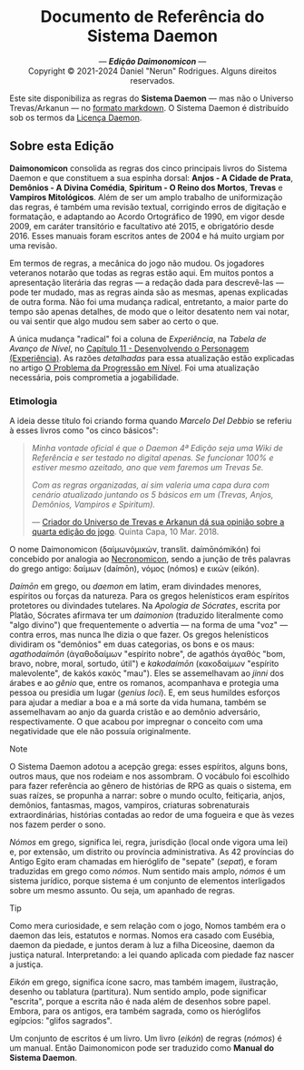 <h1 align="center">Documento de Referência do Sistema Daemon</h1>

<p align="center">
	&mdash; <i><b>Edição Daimonomicon</b></i> &mdash;<br>
	Copyright © 2021-2024 Daniel "Nerun" Rodrigues. Alguns direitos reservados.
</p>

Este site disponibiliza as regras do **Sistema Daemon** &mdash; mas não o Universo Trevas/Arkanun &mdash; no [formato markdown](extra_01-manifesto.md). O Sistema Daemon é distribuído sob os termos da [Licença Daemon](LICENSE.md).

## Sobre esta Edição

__Daimonomicon__ consolida as regras dos cinco principais livros do Sistema Daemon e que constituem a sua espinha dorsal: __Anjos - A Cidade de Prata__, __Demônios - A Divina Comédia__, __Spiritum - O Reino dos Mortos__, __Trevas__ e __Vampiros Mitológicos__. Além de ser um amplo trabalho de uniformização das regras, é também uma revisão textual, corrigindo erros de digitação e formatação, e adaptando ao Acordo Ortográfico de 1990, em vigor desde 2009, em caráter transitório e facultativo até 2015, e obrigatório desde 2016. Esses manuais foram escritos antes de 2004 e há muito urgiam por uma revisão.

Em termos de regras, a mecânica do jogo não mudou. Os jogadores veteranos notarão que todas as regras estão aqui. Em muitos pontos a apresentação literária das regras — a redação dada para descrevê-las — pode ter mudado, mas as regras ainda são as mesmas, apenas explicadas de outra forma. Não foi uma mudança radical, entretanto, a maior parte do tempo são apenas detalhes, de modo que o leitor desatento nem vai notar, ou vai sentir que algo mudou sem saber ao certo o que.

A única mudança "radical" foi a coluna de _Experiência_, na _Tabela de Avanço de Nível_, no [Capítulo 11 - Desenvolvendo o Personagem (Experiência)](11_experiencia.md). As razões _detalhadas_ para essa atualização estão explicadas no artigo [O Problema da Progressão em Nível](extra_02-o_problema_da_progressao_em_nivel.md). Foi uma atualização necessária, pois comprometia a jogabilidade.

### Etimologia

A ideia desse título foi criando forma quando _Marcelo Del Debbio_ se referiu à esses livros como "os cinco básicos":

> _Minha vontade oficial é que o Daemon 4ª Edição seja uma Wiki de Referência e ser testado no digital apenas. Se funcionar 100% e estiver mesmo azeitado, ano que vem faremos um Trevas 5e._
> 
> _Com as regras organizadas, aí sim valeria uma capa dura com cenário atualizado juntando os 5 básicos em um (Trevas, Anjos, Demônios, Vampiros e Spiritum)._
>
> &mdash; [Criador do Universo de Trevas e Arkanun dá sua opinião sobre a quarta edição do jogo](https://quintacapa.com.br/criador-do-universo-de-trevas-e-arkanun-da-sua-opiniao-sobre-a-quarta-edicao-do-jogo). Quinta Capa, 10 Mar. 2018.

O nome Daimonomicon (δαίμωνόμικών, translit. daímōnómikón) foi concebido por analogia ao [Necronomicon](https://pt.wikipedia.org/wiki/Necronomicon#Necronomicon), sendo a junção de três palavras do grego antigo: δαίμων (daímōn), νόμος (nómos) e εικών (eikón).

_Daímōn_ em grego, ou _daemon_ em latim, eram divindades menores, espíritos ou forças da natureza. Para os gregos helenísticos eram espíritos protetores ou divindades tutelares. Na _Apologia de Sócrates_, escrita por Platão, Sócrates afirmava ter um _daimonion_ (traduzido literalmente como "algo divino") que frequentemente o advertia — na forma de uma "voz" — contra erros, mas nunca lhe dizia o que fazer. Os gregos helenísticos dividiram os "demônios" em duas categorias, os bons e os maus: _agathodaímōn_ (ἀγαθοδαίμων "espírito nobre", de agathós ἀγαθός "bom, bravo, nobre, moral, sortudo, útil") e _kakodaímōn_ (κακοδαίμων "espírito malevolente", de kakós κακός "mau"). Eles se assemelhavam ao _jinni_ dos árabes e ao _gênio_ que, entre os romanos, acompanhava e protegia uma pessoa ou presidia um lugar (_genius loci_). E, em seus humildes esforços para ajudar a mediar a boa e a má sorte da vida humana, também se assemelhavam ao anjo da guarda cristão e ao demônio adversário, respectivamente. O que acabou por impregnar o conceito com uma negatividade que ele não possuía originalmente.

> [!Note]
> 
> O Sistema Daemon adotou a acepção grega: esses espíritos, alguns bons, outros maus, que nos rodeiam e nos assombram. O vocábulo foi escolhido para fazer referência ao gênero de histórias de RPG as quais o sistema, em suas raízes, se propunha a narrar: sobre o mundo oculto, feitiçaria, anjos, demônios, fantasmas, magos, vampiros, criaturas sobrenaturais extraordinárias, histórias contadas ao redor de uma fogueira e que às vezes nos fazem perder o sono.

_Nómos_ em grego, significa lei, regra, jurisdição (local onde vigora uma lei) e, por extensão, um distrito ou província administrativa. As 42 províncias do Antigo Egito eram chamadas em hieróglifo de "sepate" (_sepat_), e foram traduzidas em grego como _nómos_. Num sentido mais amplo, _nómos_ é um sistema jurídico, porque sistema é um conjunto de elementos interligados sobre um mesmo assunto. Ou seja, um apanhado de regras.

> [!Tip]
> 
> Como mera curiosidade, e sem relação com o jogo, Nomos também era o daemon das leis, estatutos e normas. Nomos era casado com Eusébia, daemon da piedade, e juntos deram à luz a filha Diceosine, daemon da justiça natural. Interpretando: a lei quando aplicada com piedade faz nascer a justiça.

_Eikón_ em grego, significa ícone sacro, mas também imagem, ilustração, desenho ou tablatura (partitura). Num sentido amplo, pode significar "escrita", porque a escrita não é nada além de desenhos sobre papel. Embora, para os antigos, era também sagrada, como os hieróglifos egípcios: "glifos sagrados".

Um conjunto de escritos é um livro. Um livro (_eikón_) de regras (_nómos_) é um manual. Então Daimonomicon pode ser traduzido como __Manual do Sistema Daemon__.
